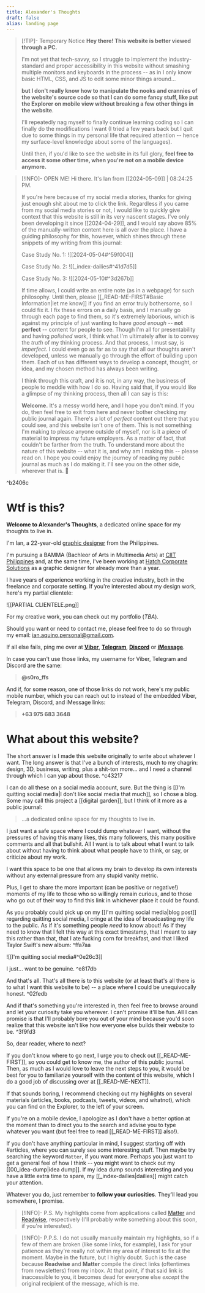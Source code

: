 ```yaml
---
title: Alexander's Thoughts
draft: false
alias: landing page
---
```


> [!TIP]- Temporary Notice
> **Hey there! This website is better viewed through a PC.** 
> 
> I'm not yet that tech-savvy, so I struggle to implement the industry-standard and proper accessibility in this website without smashing multiple monitors and keyboards in the process -- as in I only know basic HTML, CSS, and JS to edit some minor things around... 
> 
> **but I don't really know how to manipulate the nooks and crannies of the website's source code so that I can do some fancy stuff, like put the Explorer on mobile view without breaking a few other things in the website**.
> 
> I'll repeatedly nag myself to finally continue learning coding so I can finally do the modifications I want (I tried a few years back but I quit due to some things in my personal life that required attention -- hence my surface-level knowledge about some of the languages).
> 
> Until then, if you'd like to see the website in its full glory, **feel free to access it some other time, when you're not on a mobile device anymore.**

>[!INFO]- OPEN ME!
>Hi there. It's Ian from [[2024-05-09]] | 08:24:25 PM. 
>
>If you're here because of my social media stories, thanks for giving just enough shit about me to click the link. Regardless if you came from my social media stories or not, I would like to quickly give context that this website is still in its very nascent stages. I've only been developing it since [[2024-04-29]], and I would say above 85% of the manually-written content here is all over the place. I have a guiding philosophy for this, however, which shines through these snippets of my writing from this journal:
> 
>Case Study No. 1: 
>![[2024-05-04#^59f004]]
>
>Case Study No. 2:
> ![[_index-dailies#^41d7d5]]
> 
> Case Study No. 3:
> ![[2024-05-10#^3d267b]]
> 
>If time allows, I could write an entire note (as in a webpage) for such philosophy. Until then, please [[_READ-ME-FIRST#Basic Information|let me know]] if you find an error truly bothersome, so I could fix it. I fix these errors on a daily basis, and I manually go through each page to find them, so it's extremely laborious, which is against my principle of just wanting to have *good enough* -- **not perfect** -- content for people to see. Though I'm all for presentability and having *polished* work, I think what I'm ultimately after is to convey the *truth* of my thinking process. And that process, I must say, is *imperfect*. I could even go as far as to say that all our thoughts aren't developed, unless we manually go through the effort of building upon them. Each of us has different ways to develop a concept, thought, or idea, and my chosen method has always been writing. 
>
>I think through this craft, and it is not, in any way, the business of people to meddle with how I do so. Having said that, if you would like a glimpse of my thinking process, then all I can say is this: 
>
>**Welcome.** It's a messy world here, and I hope you don't mind. If you do, then feel free to exit from here and never bother checking my public journal again. There's a lot of *perfect* content out there that you could see, and this website isn't one of them. This is not something I'm making to please anyone outside of myself, nor is it a piece of material to impress my future employers. As a matter of fact, that couldn't be farther from the truth. To understand more about the nature of this website -- what it is, and why am I making this -- please read on. I hope you could enjoy the journey of reading my public journal as much as I do making it. I'll see you on the other side, wherever that is. 🩶 

^b2406c

# Wtf is this?

**Welcome to Alexander's Thoughts**, a dedicated online space for my thoughts to live in.

I'm Ian, a 22-year-old [graphic designer](https://www.linkedin.com/in/theianaquino1/) from the Philippines. 

I'm pursuing a BAMMA (Bachleor of Arts in Multimedia Arts) at [CIIT Philippines](https://www.ciit.edu.ph/) and, at the same time, I've been working at [Hatch Corporate Solutions](https://www.instagram.com/hatch.solutions/?hl=en) as a graphic designer for already more than a year. 

I have years of experience working in the creative industry, both in the freelance and corporate setting. If you're interested about my design work, here's my partial clientele:

![[PARTIAL CLIENTELE.png]]

For my creative work, you can check out my portfolio (*TBA*).

Should you want or need to contact me, please feel free to do so through my email: ian.aquino.personal@gmail.com.

If all else fails, ping me over at [**Viber**](viber://chat?number=%2B639756833648), [**Telegram**](https://telegram.me/soro_ffs), [**Discord**](https://discord.com/users/757517950776246316) or [**iMessage**](sms://09756833648). 

In case you can't use those links, my username for Viber, Telegram and Discord are the same:

> **@s0ro_ffs**

And if, for some reason, one of those links do not work, here's my public mobile number, which you can reach out to instead of the embedded Viber, Telegram, Discord, and iMessage links: 

> **+63 975 683 3648**
# What about this website?

The short answer is I made this website originally to write about whatever I want. The long answer is that I've a bunch of interests, much to my chagrin: design, 3D, business, writing, plus a shit-ton more... and I need a channel through which I can yap about those. ^c43217

I can do all these on a social media account, sure. But the thing is [[I'm quitting social media|I don't like social media that much]], so I chose a blog. Some may call this project a [[digital garden]], but I think of it more as a public journal:

>...a dedicated online space for my thoughts to live in.

I just want a safe space where I could dump whatever I want, without the pressures of having this many likes, this many followers, this many positive comments and all that bullshit. All I want is to talk about what I want to talk about without having to think about what people have to think, or say, or criticize about my work.

I want this space to be one that allows my brain to develop its own interests without any external pressure from any stupid vanity metric.

Plus, I get to share the more important (can be positive or negative!) moments of my life to those who so willingly remain curious, and to those who go out of their way to find this link in whichever place it could be found.

As you probably could pick up on my [[I'm quitting social media|blog post]] regarding quitting social media, I cringe at the idea of broadcasting my life to the public. As if it's something people *need* to know about! As if they need to know that I felt this way at this exact timestamp, that I meant to say this rather than that, that I ate fucking corn for breakfast, and that I liked Taylor Swift's new album: ^ffa7aa

![[I'm quitting social media#^0e26c3]]

I just... want to be genuine. ^e817db

And that's all. That's all there is to this website (or at least that's all there is to what I want this website to be) -- a place where I could be unequivocally honest. ^02fedb

And if that's something you're interested in, then feel free to browse around and let your curiosity take you wherever. I can't promise it'll be fun. All I can promise is that I'll probably bore you out of your mind because you'd soon realize that this website isn't like how everyone else builds their website to be. ^3f9fd3

So, dear reader, where to next?

If you don't know where to go next, I urge you to check out [[_READ-ME-FIRST]], so you could get to know me, the author of this public journal. Then, as much as I would love to leave the next steps to you, it would be best for you to familiarize yourself with the content of this website, which I do a good job of discussing over at [[_READ-ME-NEXT]]. 

If that sounds boring, I recommend checking out my highlights on several materials (articles, books, podcasts, tweets, videos, and whatnot), which you can find on the Explorer, to the left of your screen.

If you're on a mobile device, I apologize as I don't have a better option at the moment than to direct you to the search and advise you to type whatever you want (but feel free to read [[_READ-ME-FIRST]] also!). 

If you don't have anything particular in mind, I suggest starting off with #articles, where you can surely see some interesting stuff. Then maybe try searching the keyword `Matter`, if you want more. Perhaps you just want to get a general feel of how I think -- you might want to check out my [[00_idea-dump|idea dump]]. If my idea dump sounds interesting and you have a little extra time to spare, my [[_index-dailies|dailies]] might catch your attention. 

Whatever you do, just remember to **follow your curiosities**. They'll lead you somewhere, I promise.


> [!INFO]- P.S.
> My highlights come from applications called [Matter](https://web.getmatter.com/referral/4gs6wuqe) and [Readwise](https://readwise.io/i/ian161), respectively (I'll probably write something about this soon, if you're interested).


> [!INFO]- P.P.S.
> I do not usually manually maintain my highlights, so if a few of them are broken (like some links, for example), I ask for your patience as they're really not within my area of interest to fix at the moment. Maybe in the future, but I highly doubt. Such is the case because **Readwise** and **Matter** compile the direct links (oftentimes from newsletters) from my inbox. At that point, if that said link is inaccessible to you, it becomes dead for everyone else *except* the original recipient of the message, which is me.
